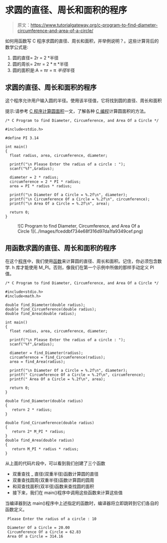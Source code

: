 # 求圆的直径、周长和面积的程序

> 原文：<https://www.tutorialgateway.org/c-program-to-find-diameter-circumference-and-area-of-a-circle/>

如何用函数写 C 程序求圆的直径、周长和面积，并举例说明？。这些计算背后的数学公式是:

1.  圆的直径= 2r = 2 *半径
2.  圆的周长= 2πr = 2 * π *半径
3.  圆的面积是:A = πr = π *半径*半径

## 求圆的直径、周长和面积的程序

这个程序允许用户输入圆的半径。使用该半径值，它将找到圆的直径、周长和面积

提示:请参考 [C 程序计算圆面积](https://www.tutorialgateway.org/c-program-to-calculate-area-of-a-circle/)一文，了解各种 [C 编程](https://www.tutorialgateway.org/c-programming/)计算圆面积的方法。

```
/* C Program to find Diameter, Circumference, and Area Of a Circle */

#include<stdio.h>

#define PI 3.14

int main()
{
  float radius, area, circumference, diameter;

  printf("\n Please Enter the radius of a circle : ");
  scanf("%f",&radius);

  diameter = 2 * radius;
  circumference = 2 * PI * radius;
  area = PI * radius * radius; 

  printf("\n Diameter Of a Circle = %.2f\n", diameter);
  printf("\n Circumference Of a Circle = %.2f\n", circumference);
  printf("\n Area Of a Circle = %.2f\n", area);

  return 0;
}
```

<figure class="wp-block-image">![C Program to find Diameter, Circumference, and Area Of a Circle 1](../Images/fceddbf734e68f316d97da1fa9349cef.png)</figure>

## 用函数求圆的直径、周长和面积的程序

在这个[程序](https://www.tutorialgateway.org/c-programming-examples/)中，我们使用[函数](https://www.tutorialgateway.org/functions-in-c/)来计算圆的直径、周长和面积。记住，你必须包含数学. h 库才能使用 M_PI。否则，像我们在第一个示例中所做的那样手动定义 PI 值。

```
/* C Program to find Diameter, Circumference, and Area Of a Circle */

#include<stdio.h>
#include<math.h>

double find_Diameter(double radius);
double find_Circumference(double radius);
double find_Area(double radius);

int main()
{
  float radius, area, circumference, diameter;

  printf("\n Please Enter the radius of a circle : ");
  scanf("%f",&radius);

  diameter = find_Diameter(radius);
  circumference = find_Circumference(radius);
  area = find_Area(radius); 

  printf("\n Diameter Of a Circle = %.2f\n", diameter);
  printf(" Circumference Of a Circle = %.2f\n", circumference);
  printf(" Area Of a Circle = %.2f\n", area);

  return 0;
}

double find_Diameter(double radius)
{
   return 2 * radius;
}

double find_Circumference(double radius)
{
   return 2* M_PI * radius;
}
double find_Area(double radius)
{
   return M_PI * radius * radius;
}
```

从上面的代码片段中，可以看到我们创建了三个函数

*   双重查找 _ 直径(双重半径)函数计算圆的直径
*   双重查找圆周(双重半径)函数计算圆的圆周
*   和双查找面积(双半径)函数来查找圆的面积
*   接下来，我们在 main()程序中调用这些函数来计算这些值

当编译器到达 main()程序中上述指定的函数时，编译器将立即跳转到它们各自的函数定义。

```
 Please Enter the radius of a circle : 10

 Diameter Of a Circle = 20.00
 Circumference Of a Circle = 62.83
 Area Of a Circle = 314.16
```
